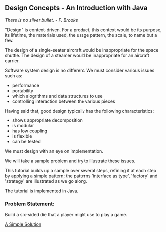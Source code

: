 ## Design Concepts - An Introduction with Java 

_There is no silver bullet. - F. Brooks_

"Design" is context-driven. For a product, this context would be its purpose, its lifetime, the materials used, the usage pattern, the scale, to name but a few. 

The design of a single-seater aircraft would be inappropriate for the space shuttle. The design of a steamer would be inappropriate for an aircraft carrier. 

Software system design is no different. We must consider various issues 
such as: 
- performance 
- portability 
- which alogrithms and data structures to use 
- controlling interaction between the various pieces 

Having said that, good design typically has the following characteristics: 
- shows appropriate decomposition 
- is modular 
- has low coupling 
- is flexible 
- can be tested 

We must design with an eye on implementation. 
 
We will take a sample problem and try to illustrate these issues. 
 
This tutorial builds up a sample over several steps, refining it at each step by applying a simple pattern; the patterns 'interface as type', 'factory' and 'strategy' are illustrated as we go along. 
 
The tutorial is implemented in Java. 

### Problem Statement: 
Build a six-sided die that a player might use to play a game. 

[A Simple Solution](Dice/1/Readme.md)